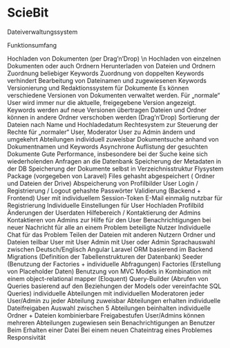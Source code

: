 # ScieBit
Dateiverwaltungssystem



Funktionsumfang

Hochladen von Dokumenten (per Drag’n’Drop) \n
Hochladen von einzelnen Dokumenten oder auch Ordnern
Herunterladen von Dateien und Ordnern
Zuordnung beliebiger Keywords 
Zuordnung von doppelten Keywords verhindert
Bearbeitung von Dateinamen und zugewiesenen Keywords
Versionierung und Redaktionssystem für Dokumente 
Es können verschiedene Versionen von Dokumenten verwaltet werden. Für „normale“ User wird immer nur die aktuelle, freigegebene Version angezeigt.
Keywords werden auf neue Versionen übertragen
Dateien und Ordner können in andere Ordner verschoben werden (Drag’n’Drop)
Sortierung der Dateien nach Name und Hochladedatum
Rechtesystem zur Steuerung der Rechte für „normaler“ User, Moderator 
User zu Admin ändern und umgekehrt
 Abteilungen individuell zuweisbar
Dokumentsuche anhand von Dokumentnamen und Keywords
Asynchrone Auflistung der gesuchten Dokumente
Gute Performance, insbesondere bei der Suche
keine sich wiederholenden Anfragen an die Datenbank
Speicherung der Metadaten in der DB 
Speicherung der Dokumente selbst in Verzeichnisstruktur
Flysystem Package (vorgegeben von Laravel)
Files gehasht abgespeichert ( Ordner und Dateien der Drive)
Abspeicherung von Profilbilder 
User Login / Registrierung / Logout
gehashte Passwörter
Validierung (Backend + Frontend)
User mit individuellem Session-Token
E-Mail einmalig nutzbar für Registrierung
Individuelle Einstellungen für User
Hochladen Profilbild
Änderungen der Userdaten
Hilfebereich / Kontaktierung der Admins
Kontaktieren von Admins zur Hilfe für den User
Benachrichtigungen bei neuer Nachricht für alle an einem Problem beteiligte Nutzer
Individuelle Chat für das Problem
Teilen der Dateien mit anderen Nutzern
Ordner und Dateien teilbar
User mit User
Admin mit User oder Admin
Sprachauswahl zwischen Deutsch/Englisch
Angular
Laravel
ORM basierend im Backend
Migrations (Definition der Tabellenstrukturen der Datenbank)
Seeder (Benutzung der Factories + individuelle Abfragungen)
Factories (Erstellung von Placeholder Daten)
Benutzung von MVC Models in Kombination mit einem object-relational mapper (Eloquent)
Query-Builder (Abrufen von Queries basierend auf den Beziehungen der Models oder vereinfachte SQL Queries)
individuelle Abteilungen mit individuellen Moderatoren
 jeder User/Admin zu jeder Abteilung zuweisbar
Abteilungen erhalten individuelle Dateifreigaben
Auswahl zwischen 5 Abteilungen
beinhalten individuelle Ordner + Dateien
kombinierbare Freigabestufen
User/Admins können mehreren Abteilungen zugewiesen sein
Benachrichtigungen an Benutzer
Beim Erhalten einer Datei
Bei einem neuen Chateintrag eines Problemes
Responsivität

